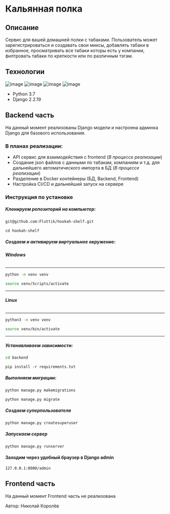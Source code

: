# Кальянная полка
## Описание
Сервис для вашей домашней полки с табаками. Пользователь может зарегистрироваться и создавать свои миксы, добавлять табаки в избранное, просматривать все табаки которы есть у компании, филтровать табаки по крепкости или по различным тэгам.
## Технологии
![image](https://img.shields.io/badge/Python-FFD43B?style=for-the-badge&logo=python&logoColor=blue) ![image](https://img.shields.io/badge/SQLite-07405E?style=for-the-badge&logo=sqlite&logoColor=white) ![image](https://img.shields.io/badge/Django-092E20?style=for-the-badge&logo=django&logoColor=green) ![image](https://img.shields.io/badge/django%20rest-ff1709?style=for-the-badge&logo=django&logoColor=white)

- Python 3.7
- Django 2.2.19

## Backend часть
На данный момент реализованы Django модели и настроена админка Django для базового использования.

### В планах реализации:
- API сервис для взаимодействия с frontend (*В процессе реализации*)
- Создание json файлов с данными по табакам, компаниям и т.д. для дальнейшего автоматического импорта в БД (*В процессе реализации*)
- Разделение в Docker контейнеры (БД, Backend, Frontend)
- Настройка СI/CD и дальнейший запуск на сервере

### Инструкция по установке
##### Клонируем репозиторий на компьютер:

```bash
git@github.com:Fluttik/hookah-shelf.git
```
```
cd hookah-shelf
```

##### Cоздаем и активируем виртуальное окружение:
###### **Windows**
---
```bash
python -m venv venv 
```
```bash
source venv/Scripts/activate 
```
---
 ###### **Linux**
---
```bash
python3 -m venv venv 
```

```bash
source venv/bin/activate
```
---
##### Устанавливаем зависимости:
```bash
cd backend
```
```
pip install -r requirements.txt
```

#####  Выполняем миграции:
```bash
python manage.py makemigrations
```
```
python manage.py migrate
```
##### Создаем суперпользователя
```
python manage.py createsuperuser
```
##### Запускаем сервер
```
python manage.py runserver
```
#### Заходим через удобный браузер в Django admin
```
127.0.0.1:8000/admin
```
## Frontend часть
На данный момент Frontend часть не реализована

Автор: Николай Королёв